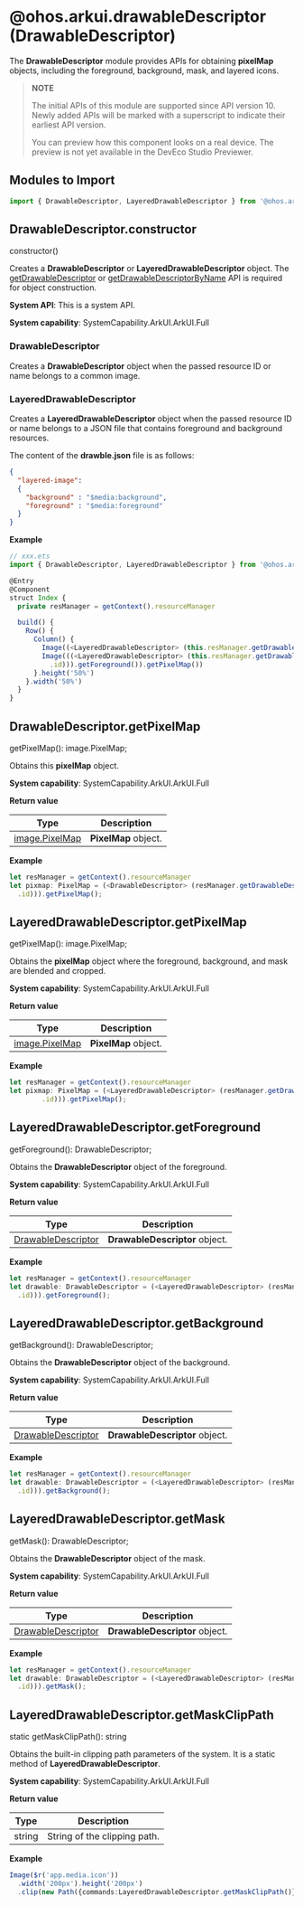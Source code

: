 # @ohos.arkui.drawableDescriptor (DrawableDescriptor)

The **DrawableDescriptor** module provides APIs for obtaining **pixelMap** objects, including the foreground, background, mask, and layered icons.

> **NOTE**
>
> The initial APIs of this module are supported since API version 10. Newly added APIs will be marked with a superscript to indicate their earliest API version.
>
> You can preview how this component looks on a real device. The preview is not yet available in the DevEco Studio Previewer.

## Modules to Import

```js
import { DrawableDescriptor, LayeredDrawableDescriptor } from '@ohos.arkui.drawableDescriptor';
```

## DrawableDescriptor.constructor
constructor()

Creates a **DrawableDescriptor** or **LayeredDrawableDescriptor** object. The [getDrawableDescriptor](js-apis-resource-manager.md#getdrawabledescriptor10) or [getDrawableDescriptorByName](js-apis-resource-manager.md#getdrawabledescriptorbyname10) API is required for object construction.

**System API**: This is a system API.

**System capability**: SystemCapability.ArkUI.ArkUI.Full

### DrawableDescriptor

Creates a **DrawableDescriptor** object when the passed resource ID or name belongs to a common image.

### LayeredDrawableDescriptor

Creates a **LayeredDrawableDescriptor** object when the passed resource ID or name belongs to a JSON file that contains foreground and background resources.

The content of the **drawble.json** file is as follows:

```json
{
  "layered-image":
  {
    "background" : "$media:background",
    "foreground" : "$media:foreground"
  }
}
```

**Example**
```ts
// xxx.ets
import { DrawableDescriptor, LayeredDrawableDescriptor } from '@ohos.arkui.drawableDescriptor'

@Entry
@Component
struct Index {
  private resManager = getContext().resourceManager

  build() {
    Row() {
      Column() {
        Image((<LayeredDrawableDescriptor> (this.resManager.getDrawableDescriptor($r('app.media.icon').id))))
        Image(((<LayeredDrawableDescriptor> (this.resManager.getDrawableDescriptor($r('app.media.icon')
          .id))).getForeground()).getPixelMap())
      }.height('50%')
    }.width('50%')
  }
}
```

## DrawableDescriptor.getPixelMap
getPixelMap(): image.PixelMap;

Obtains this **pixelMap** object.

**System capability**: SystemCapability.ArkUI.ArkUI.Full

**Return value**

| Type                                      | Description      |
| ---------------------------------------- | -------- |
| [image.PixelMap](../apis/js-apis-image.md#pixelmap7) | **PixelMap** object.|

**Example**
  ```ts
let resManager = getContext().resourceManager
let pixmap: PixelMap = (<DrawableDescriptor> (resManager.getDrawableDescriptor($r('app.media.icon')
    .id))).getPixelMap();
  ```

## LayeredDrawableDescriptor.getPixelMap
getPixelMap(): image.PixelMap;

Obtains the **pixelMap** object where the foreground, background, and mask are blended and cropped.

**System capability**: SystemCapability.ArkUI.ArkUI.Full

**Return value**

| Type                                      | Description      |
| ---------------------------------------- | -------- |
| [image.PixelMap](../apis/js-apis-image.md#pixelmap7) | **PixelMap** object.|

**Example**
  ```ts
let resManager = getContext().resourceManager
let pixmap: PixelMap = (<LayeredDrawableDescriptor> (resManager.getDrawableDescriptor($r('app.media.icon')
          .id))).getPixelMap();
  ```

## LayeredDrawableDescriptor.getForeground
getForeground(): DrawableDescriptor;

Obtains the **DrawableDescriptor** object of the foreground.

**System capability**: SystemCapability.ArkUI.ArkUI.Full

**Return value**

| Type                                      | Description                  |
| ---------------------------------------- | -------------------- |
| [DrawableDescriptor](#drawabledescriptor) | **DrawableDescriptor** object.|

**Example**
  ```ts
let resManager = getContext().resourceManager
let drawable: DrawableDescriptor = (<LayeredDrawableDescriptor> (resManager.getDrawableDescriptor($r('app.media.icon')
    .id))).getForeground();
  ```

## LayeredDrawableDescriptor.getBackground
getBackground(): DrawableDescriptor;

Obtains the **DrawableDescriptor** object of the background.

**System capability**: SystemCapability.ArkUI.ArkUI.Full

**Return value**

| Type                                      | Description                  |
| ---------------------------------------- | -------------------- |
| [DrawableDescriptor](#drawabledescriptor) | **DrawableDescriptor** object.|

**Example**
  ```ts
let resManager = getContext().resourceManager
let drawable: DrawableDescriptor = (<LayeredDrawableDescriptor> (resManager.getDrawableDescriptor($r('app.media.icon')
    .id))).getBackground();
  ```

## LayeredDrawableDescriptor.getMask
getMask(): DrawableDescriptor;

Obtains the **DrawableDescriptor** object of the mask.

**System capability**: SystemCapability.ArkUI.ArkUI.Full

**Return value**

| Type                                      | Description                  |
| ---------------------------------------- | -------------------- |
| [DrawableDescriptor](#drawabledescriptor) | **DrawableDescriptor** object.|

**Example**
  ```ts
let resManager = getContext().resourceManager
let drawable: DrawableDescriptor = (<LayeredDrawableDescriptor> (resManager.getDrawableDescriptor($r('app.media.icon')
    .id))).getMask();
  ```
## LayeredDrawableDescriptor.getMaskClipPath
static getMaskClipPath(): string

Obtains the built-in clipping path parameters of the system. It is a static method of **LayeredDrawableDescriptor**.

**System capability**: SystemCapability.ArkUI.ArkUI.Full

**Return value**

| Type                                      | Description                  |
| ---------------------------------------- | -------------------- |
| string | String of the clipping path.|

**Example**
  ```ts
Image($r('app.media.icon'))
    .width('200px').height('200px')
    .clip(new Path({commands:LayeredDrawableDescriptor.getMaskClipPath()}))
  ```

